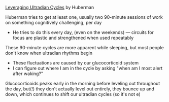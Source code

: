 [Leveraging Ultradian Cycles](https://www.youtube.com/watch?v=lsODSDmY4CY&t=75s) by Huberman

Huberman tries to get at least one, usually two 90-minute sessions of work on something cognitively challenging, per day
- He tries to do this every day, (even on the weekends) — circuits for focus are plastic and strengthened when used repeatably

These 90-minute cycles are more apparent while sleeping, but most people don't know when ultradian rhythms begin
- These fluctuations are caused by our glucocorticoid system
- I can figure out where I am in the cycle by asking "when am I most alert after waking?"

Glucocorticoids peaks early in the morning before leveling out throughout the day, but(!) they don't actually level out entirely, they bounce up and down, which continues to shift our ultradian cycles (so it's not e)
